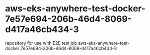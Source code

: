# aws-eks-anywhere-test-docker-7e57e694-206b-46d4-8069-d417a46cb434-3
repository for use with E2E test job aws-eks-anywhere-test-docker:7e57e694-206b-46d4-8069-d417a46cb434-3
